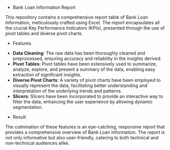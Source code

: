 * Bank Loan Information Report

This repository contains a comprehensive report table of Bank Loan Information, meticulously crafted using Excel. The report encapsulates all the crucial Key Performance Indicators (KPIs), presented through the use of pivot tables and diverse pivot charts.

* Features

- **Data Cleaning**: The raw data has been thoroughly cleaned and preprocessed, ensuring accuracy and reliability in the insights derived.
- **Pivot Tables**: Pivot tables have been extensively used to summarize, analyze, explore, and present a summary of the data, enabling easy extraction of significant insights.
- **Diverse Pivot Charts**: A variety of pivot charts have been employed to visually represent the data, facilitating better understanding and interpretation of the underlying trends and patterns.
- **Slicers**: Slicers have been incorporated to provide an interactive way to filter the data, enhancing the user experience by allowing dynamic segmentation.

* Result

The culmination of these features is an eye-catching, responsive report that provides a comprehensive overview of Bank Loan Information. The report is not only informative but also user-friendly, catering to both technical and non-technical audiences alike.
